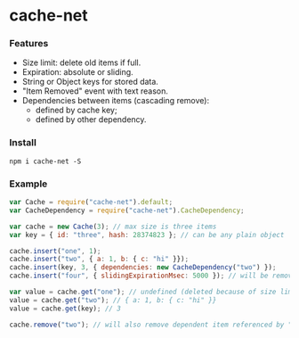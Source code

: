 # cache-net
### Features
* Size limit: delete old items if full.
* Expiration: absolute or sliding.
* String or Object keys for stored data.
* "Item Removed" event with text reason.
* Dependencies between items (cascading remove):
  - defined by cache key;
  - defined by other dependency.

### Install
`npm i cache-net -S`

### Example
```javascript
var Cache = require("cache-net").default;
var CacheDependency = require("cache-net").CacheDependency;

var cache = new Cache(3); // max size is three items
var key = { id: "three", hash: 28374823 }; // can be any plain object

cache.insert("one", 1);
cache.insert("two", { a: 1, b: { c: "hi" }});
cache.insert(key, 3, { dependencies: new CacheDependency("two") });
cache.insert("four", { slidingExpirationMsec: 5000 }); // will be removed in 5 sec

var value = cache.get("one"); // undefined (deleted because of size limit)
value = cache.get("two"); // { a: 1, b: { c: "hi" }}
value = cache.get(key); // 3

cache.remove("two"); // will also remove dependent item referenced by "key"
```
